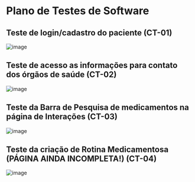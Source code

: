 # Plano de Testes de Software

## Teste de login/cadastro do paciente (CT-01)
![image](https://github.com/ICEI-PUC-Minas-PMV-ADS/pmv-ads-2023-1-e1-proj-web-t15-e1-proj-web-t15-time5-easymed/assets/112480812/57ac22ec-99a9-4029-b119-b22000c34040)


## Teste de acesso as informações para contato dos órgãos de saúde (CT-02)
![image](https://github.com/ICEI-PUC-Minas-PMV-ADS/pmv-ads-2023-1-e1-proj-web-t15-e1-proj-web-t15-time5-easymed/assets/112480812/b3ae1b53-64ca-494d-8511-f0a272d29f24)


## Teste da Barra de Pesquisa de medicamentos na página de Interações (CT-03)
![image](https://github.com/ICEI-PUC-Minas-PMV-ADS/pmv-ads-2023-1-e1-proj-web-t15-e1-proj-web-t15-time5-easymed/assets/112480812/e958505f-4651-4505-852b-d82b7359c83a)


## Teste da criação de Rotina Medicamentosa (PÁGINA AINDA INCOMPLETA!) (CT-04)
![image](https://github.com/ICEI-PUC-Minas-PMV-ADS/pmv-ads-2023-1-e1-proj-web-t15-e1-proj-web-t15-time5-easymed/assets/112480812/27768ad3-02bb-4801-a6fb-d38ea9baacb7)



